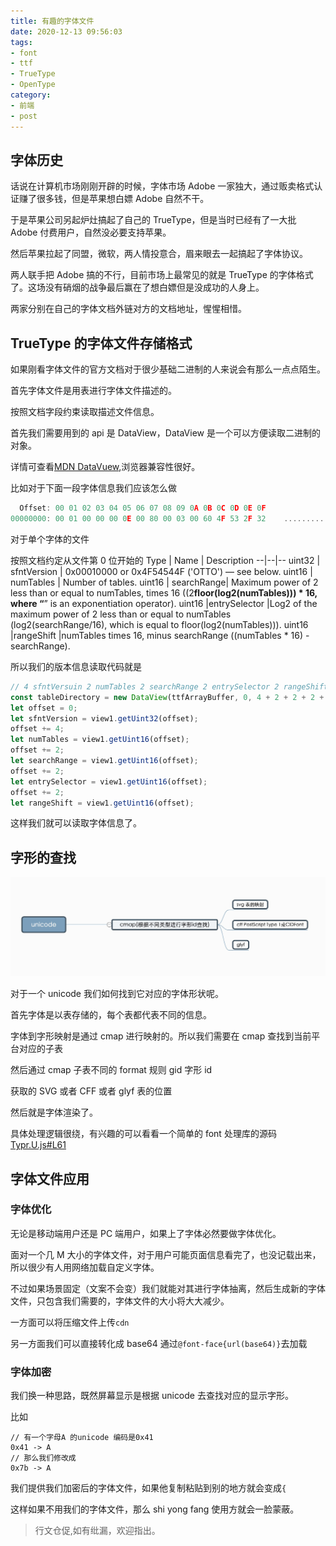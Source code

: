 ```yaml
---
title: 有趣的字体文件
date: 2020-12-13 09:56:03
tags:
- font
- ttf
- TrueType
- OpenType
category:
- 前端
- post
---
```


## 字体历史

话说在计算机市场刚刚开辟的时候，字体市场 Adobe 一家独大，通过贩卖格式认证赚了很多钱，但是苹果想白嫖 Adobe 自然不干。

于是苹果公司另起炉灶搞起了自己的 TrueType，但是当时已经有了一大批 Adobe 付费用户，自然没必要支持苹果。

然后苹果拉起了同盟，微软，两人情投意合，眉来眼去一起搞起了字体协议。

两人联手把 Adobe 搞的不行，目前市场上最常见的就是 TrueType 的字体格式了。这场没有硝烟的战争最后赢在了想白嫖但是没成功的人身上。

两家分别在自己的字体文档外链对方的文档地址，惺惺相惜。

## TrueType 的字体文件存储格式

如果刚看字体文件的官方文档对于很少基础二进制的人来说会有那么一点点陌生。

首先字体文件是用表进行字体文件描述的。

按照文档字段约束读取描述文件信息。

首先我们需要用到的 api 是 DataView，DataView 是一个可以方便读取二进制的对象。

详情可查看[MDN DataVuew](https://developer.mozilla.org/zh-CN/docs/Web/JavaScript/Reference/Global_Objects/DataView),浏览器兼容性很好。

比如对于下面一段字体信息我们应该怎么做

```javascript
  Offset: 00 01 02 03 04 05 06 07 08 09 0A 0B 0C 0D 0E 0F
00000000: 00 01 00 00 00 0E 00 80 00 03 00 60 4F 53 2F 32    ...........`OS/2
```

对于单个字体的文件

按照文档约定从文件第 0 位开始的
Type | Name | Description
--|--|--
uint32 | sfntVersion | 0x00010000 or 0x4F54544F ('OTTO') — see below.
uint16 | numTables | Number of tables.
uint16 | searchRange| Maximum power of 2 less than or equal to numTables, times 16 ((2**floor(log2(numTables))) \* 16, where “**” is an exponentiation operator).
uint16 |entrySelector |Log2 of the maximum power of 2 less than or equal to numTables (log2(searchRange/16), which is equal to floor(log2(numTables))).
uint16 |rangeShift |numTables times 16, minus searchRange ((numTables \* 16) - searchRange).

所以我们的版本信息读取代码就是

```javascript
// 4 sfntVersuin 2 numTables 2 searchRange 2 entrySelector 2 rangeShift
const tableDirectory = new DataView(ttfArrayBuffer, 0, 4 + 2 + 2 + 2 + 2);
let offset = 0;
let sfntVersion = view1.getUint32(offset);
offset += 4;
let numTables = view1.getUint16(offset);
offset += 2;
let searchRange = view1.getUint16(offset);
offset += 2;
let entrySelector = view1.getUint16(offset);
offset += 2;
let rangeShift = view1.getUint16(offset);
```

这样我们就可以读取字体信息了。

## 字形的查找

![字体的查找](/imgs/funnyfont.png)

对于一个 unicode 我们如何找到它对应的字体形状呢。

首先字体是以表存储的，每个表都代表不同的信息。

字体到字形映射是通过 cmap 进行映射的。所以我们需要在 cmap 查找到当前平台对应的子表

然后通过 cmap 子表不同的 format 规则 gid 字形 id

获取的 SVG 或者 CFF 或者 glyf 表的位置

然后就是字体渲染了。

具体处理逻辑很绕，有兴趣的可以看看一个简单的 font 处理库的源码[Typr.U.js#L61](https://github.com/photopea/Typr.js/blob/gh-pages/src/Typr.U.js#L61)

## 字体文件应用

### 字体优化

无论是移动端用户还是 PC 端用户，如果上了字体必然要做字体优化。

面对一个几 M 大小的字体文件，对于用户可能页面信息看完了，也没记载出来，所以很少有人用网络加载自定义字体。

不过如果场景固定（文案不会变）我们就能对其进行字体抽离，然后生成新的字体文件，只包含我们需要的，字体文件的大小将大大减少。

一方面可以将压缩文件上传`cdn`

另一方面我们可以直接转化成 base64 通过`@font-face{url(base64)}`去加载

### 字体加密

我们换一种思路，既然屏幕显示是根据 unicode 去查找对应的显示字形。

比如

```
// 有一个字母A 的unicode 编码是0x41
0x41 -> A
// 那么我们修改成
0x7b -> A
```

我们提供我们加密后的字体文件，如果他复制粘贴到别的地方就会变成`{`

这样如果不用我们的字体文件，那么 shi yong fang 使用方就会一脸蒙蔽。

> 行文仓促,如有纰漏，欢迎指出。
